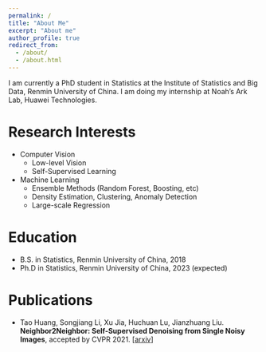 ```yaml
---
permalink: /
title: "About Me"
excerpt: "About me"
author_profile: true
redirect_from: 
  - /about/
  - /about.html
---
```


I am currently a PhD student in Statistics at the Institute of Statistics and Big Data, Renmin University of China. 
I am doing my internship at Noah’s Ark Lab, Huawei Technologies.

# Research Interests
- Computer Vision
  - Low-level Vision
  - Self-Supervised Learning
- Machine Learning
  - Ensemble Methods (Random Forest, Boosting, etc)
  - Density Estimation, Clustering, Anomaly Detection
  - Large-scale Regression

# Education
- B.S. in Statistics, Renmin University of China, 2018
- Ph.D in Statistics, Renmin University of China, 2023 (expected)

# Publications
- Tao Huang, Songjiang Li, Xu Jia, Huchuan Lu, Jianzhuang Liu. **Neighbor2Neighbor: Self-Supervised Denoising from Single Noisy Images**, accepted by CVPR 2021. \[[arxiv](https://arxiv.org/pdf/2101.02824.pdf)\]

